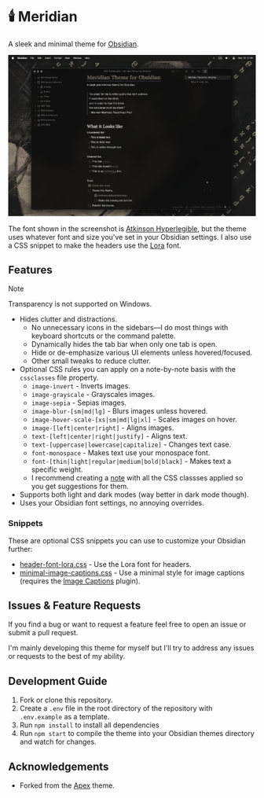 # 🕯️ Meridian

A sleek and minimal theme for [Obsidian](https://obsidian.md).

![Meridian Theme Screenshot](./docs/cover.png)

The font shown in the screenshot is [Atkinson Hyperlegible](https://fonts.google.com/specimen/Atkinson+Hyperlegible), but the theme uses whatever font and size you've set in your Obsidian settings. I also use a CSS snippet to make the headers use the [Lora](https://fonts.google.com/specimen/Lora) font.

## Features

> [!NOTE]
> Transparency is not supported on Windows.

- Hides clutter and distractions.
  - No unnecessary icons in the sidebars—I do most things with keyboard shortcuts or the command palette.
  - Dynamically hides the tab bar when only one tab is open.
  - Hide or de-emphasize various UI elements unless hovered/focused.
  - Other small tweaks to reduce clutter.
- Optional CSS rules you can apply on a note-by-note basis with the `cssclasses` file property.
  - `image-invert` - Inverts images.
  - `image-grayscale` - Grayscales images.
  - `image-sepia` - Sepias images.
  - `image-blur-[sm|md|lg]` - Blurs images unless hovered.
  - `image-hover-scale-[xs|sm|md|lg|xl]` - Scales images on hover.
  - `image-[left|center|right]` - Aligns images.
  - `text-[left|center|right|justify]` - Aligns text.
  - `text-[uppercase|lowercase|capitalize]` - Changes text case.
  - `font-monospace` - Makes text use your monospace font.
  - `font-[thin|light|regular|medium|bold|black]` - Makes text a specific weight.
  - I recommend creating a [note](https://github.com/mvahaste/meridian/blob/main/CSS%20Class%20Suggestions.md?plain=1) with all the CSS classses applied so you get suggestions for them.
- Supports both light and dark modes (way better in dark mode though).
- Uses your Obsidian font settings, no annoying overrides.

### Snippets

These are optional CSS snippets you can use to customize your Obsidian further:

- [header-font-lora.css](https://github.com/mvahaste/meridian/blob/main/header-font-lora.css) - Use the Lora font for headers.
- [minimal-image-captions.css](https://github.com/mvahaste/meridian/blob/main/minimal-image-captions.css) - Use a minimal style for image captions (requires the [Image Captions](https://github.com/alangrainger/obsidian-image-captions) plugin).

## Issues & Feature Requests

If you find a bug or want to request a feature feel free to open an issue or submit a pull request.

I'm mainly developing this theme for myself but I'll try to address any issues or requests to the best of my ability.

## Development Guide

1. Fork or clone this repository.
2. Create a `.env` file in the root directory of the repository with `.env.example` as a template.
3. Run `npm install` to install all dependencies
4. Run `npm start` to compile the theme into your Obsidian themes directory and watch for changes.

## Acknowledgements

- Forked from the [Apex](https://github.com/clearlysid/apex) theme.
